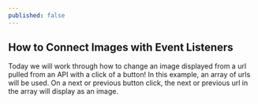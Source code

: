 ```yaml
---
published: false
---
```

## How to Connect Images with Event Listeners

Today we will work through how to change an image displayed from a url pulled from an API with a click of a button!
In this example, an array of urls will be used. On a next or previous button click, the next or previous url in the array will display as an image.



